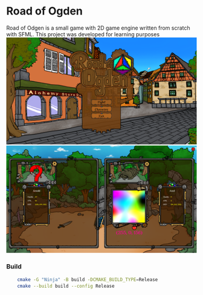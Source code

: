 # Road of Ogden
Road of Odgen is a small game with 2D game engine written from scratch with SFML.
This project was developed for learning purposes
![Menu](pics/Menu.png)
![Fight](pics/Fight.png)
### Build
```bash
    cmake -G "Ninja" -B build -DCMAKE_BUILD_TYPE=Release
    cmake --build build --config Release
```

